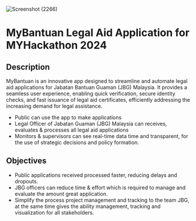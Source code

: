 ![Screenshot (2266)](https://github.com/user-attachments/assets/30fbdc7f-0f33-4cdc-ba3c-f91bf6f57243)
# MyBantuan Legal Aid Application for MYHackathon 2024
<h2>Description</h2>
MyBantuan is an innovative app designed to streamline and automate legal aid applications for Jabatan Bantuan Guaman (JBG) Malaysia. It provides a seamless user experience, enabling quick verification, secure identity checks, and fast issuance of legal aid certificates, efficiently addressing the increasing demand for legal assistance. 

<ul>
  <li>Public can use the app to make applications</li>
  <li>Legal Officer of Jabatan Guaman (JBG) Malaysia can receives, evaluates & processes all legal aid applications</li>
  <li>Monitors & supervisors can see real-time data time and transparent, for the use of strategic decisions and policy formation.</li>
</ul>

<h2>Objectives</h2>
<ul>
  <li>Public applications received processed faster, reducing delays and dropouts.</li>
  <li>JBG officers can reduce time & effort which is required to manage and evaluate the amount great application.</li>
  <li>Simplify the process project management and tracking to the team JBG, at the same time gives the ability management, tracking and visualization for all stakeholders.      </li>
</ul>
